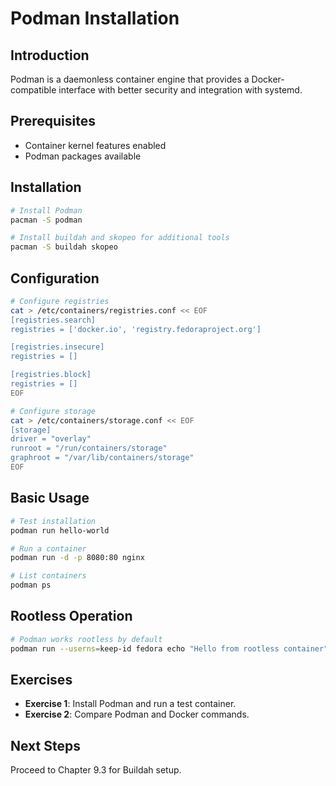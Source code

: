 # Podman Installation

## Introduction

Podman is a daemonless container engine that provides a Docker-compatible interface with better security and integration with systemd.

## Prerequisites

- Container kernel features enabled
- Podman packages available

## Installation

```bash
# Install Podman
pacman -S podman

# Install buildah and skopeo for additional tools
pacman -S buildah skopeo
```

## Configuration

```bash
# Configure registries
cat > /etc/containers/registries.conf << EOF
[registries.search]
registries = ['docker.io', 'registry.fedoraproject.org']

[registries.insecure]
registries = []

[registries.block]
registries = []
EOF

# Configure storage
cat > /etc/containers/storage.conf << EOF
[storage]
driver = "overlay"
runroot = "/run/containers/storage"
graphroot = "/var/lib/containers/storage"
EOF
```

## Basic Usage

```bash
# Test installation
podman run hello-world

# Run a container
podman run -d -p 8080:80 nginx

# List containers
podman ps
```

## Rootless Operation

```bash
# Podman works rootless by default
podman run --userns=keep-id fedora echo "Hello from rootless container"
```

## Exercises

- **Exercise 1**: Install Podman and run a test container.
- **Exercise 2**: Compare Podman and Docker commands.

## Next Steps

Proceed to Chapter 9.3 for Buildah setup.

